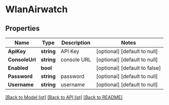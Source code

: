 # WlanAirwatch

## Properties
Name | Type | Description | Notes
------------ | ------------- | ------------- | -------------
**ApiKey** | **string** | API Key | [optional] [default to null]
**ConsoleUrl** | **string** | console URL | [optional] [default to null]
**Enabled** | **bool** |  | [optional] [default to false]
**Password** | **string** | password | [optional] [default to null]
**Username** | **string** | username | [optional] [default to null]

[[Back to Model list]](../README.md#documentation-for-models) [[Back to API list]](../README.md#documentation-for-api-endpoints) [[Back to README]](../README.md)

